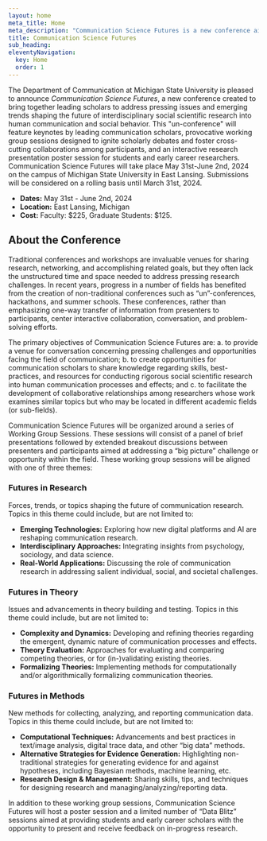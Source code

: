 ```yaml
---
layout: home
meta_title: Home
meta_description: "Communication Science Futures is a new conference aimed at addressing pressing issues and opportunities in the interdisciplinary, social scientific study of human communication. The conference will take place at Michigan State University May 31st - June 2nd, 2024"
title: Communication Science Futures
sub_heading: 
eleventyNavigation:
  key: Home
  order: 1
---
```


The Department of Communication at Michigan State University is pleased to announce *Communication Science Futures*, a new conference created to bring together leading scholars to address pressing issues and emerging trends shaping the future of interdisciplinary social scientific research into human communication and social behavior. This "un-conference" will feature keynotes by leading communication scholars, provocative working group sessions designed to ignite scholarly debates and foster cross-cutting collaborations among participants, and an interactive research presentation poster session for students and early career researchers. Communication Science Futures will take place May 31st-June 2nd, 2024 on the campus of Michigan State University in East Lansing. Submissions will be considered on a rolling basis until March 31st, 2024.

- **Dates:** May 31st - June 2nd, 2024
- **Location:** East Lansing, Michigan
- **Cost:** Faculty: $225, Graduate Students: $125.

## About the Conference

Traditional conferences and workshops are invaluable venues for sharing research, networking, and accomplishing related goals, but they often lack the unstructured time and space needed to address pressing research challenges. In recent years, progress in a number of fields has benefited from the creation of non-traditional conferences such as “un”-conferences, hackathons, and summer schools. These conferences, rather than emphasizing one-way transfer of information from presenters to participants, center interactive collaboration, conversation, and problem-solving efforts.

The primary objectives of Communication Science Futures are: a. to provide a venue for conversation concerning pressing challenges and opportunities facing the field of communication; b. to create opportunities for communication scholars to share knowledge regarding skills, best-practices, and resources for conducting rigorous social scientific research into human communication processes and effects; and c. to facilitate the development of collaborative relationships among researchers whose work examines similar topics but who may be located in different academic fields (or sub-fields).

Communication Science Futures will be organized around a series of Working Group Sessions. These sessions will consist of a panel of brief presentations followed by extended breakout discussions between presenters and participants aimed at addressing a “big picture” challenge or opportunity within the field. These working group sessions will be aligned with one of three themes:

###  Futures in Research

Forces, trends, or topics shaping the future of communication research. Topics in this theme could include, but are not limited to:

- **Emerging Technologies:** Exploring how new digital platforms and AI are reshaping communication research.
- **Interdisciplinary Approaches:** Integrating insights from psychology, sociology, and data science.
- **Real-World Applications:** Discussing the role of communication research in addressing salient individual, social, and societal challenges.

### Futures in Theory

Issues and advancements in theory building and testing. Topics in this theme could include, but are not limited to:

- **Complexity and Dynamics:** Developing and refining theories regarding the emergent, dynamic nature of communication processes and effects.
- **Theory Evaluation:** Approaches for evaluating and comparing competing theories, or for (in-)validating existing theories.
- **Formalizing Theories:** Implementing methods for computationally and/or algorithmically formalizing communication theories.

### Futures in Methods

New methods for collecting, analyzing, and reporting communication data. Topics in this theme could include, but are not limited to:

- **Computational Techniques:** Advancements and best practices in text/image analysis, digital trace data, and other “big data” methods.
- **Alternative Strategies for Evidence Generation:** Highlighting non-traditional strategies for generating evidence for and against hypotheses, including Bayesian methods, machine learning, etc.
- **Research Design & Management:** Sharing skills, tips, and techniques for designing research and managing/analyzing/reporting data.

In addition to these working group sessions, Communication Science Futures will host a poster session and a limited number of “Data Blitz” sessions aimed at providing students and early career scholars with the opportunity to present and receive feedback on in-progress research.
